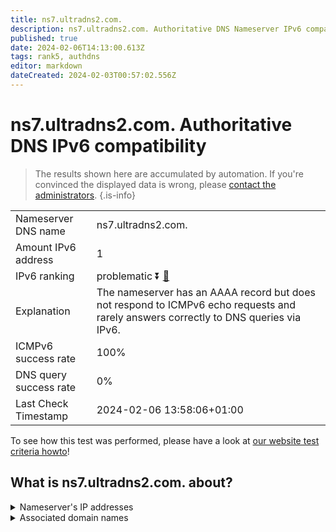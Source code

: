 ```yaml
---
title: ns7.ultradns2.com.
description: ns7.ultradns2.com. Authoritative DNS Nameserver IPv6 compatibility
published: true
date: 2024-02-06T14:13:00.613Z
tags: rank5, authdns
editor: markdown
dateCreated: 2024-02-03T00:57:02.556Z
---
```


# ns7.ultradns2.com. Authoritative DNS IPv6 compatibility

> The results shown here are accumulated by automation. If you're convinced the displayed data is wrong, please [contact the administrators](/howto/chat). 
{.is-info}




|   |   |
| - | - |
| Nameserver DNS name | ns7.ultradns2.com.
| Amount IPv6 address | 1
| IPv6 ranking | problematic :arrow_double_down: [🔗](/howto/ranking) |
| Explanation | The nameserver has an AAAA record but does not respond to ICMPv6 echo requests and rarely answers correctly to DNS queries via IPv6. |
| ICMPv6 success rate | 100%|
| DNS query success rate | 0% |
| Last Check Timestamp | 2024-02-06 13:58:06+01:00 |

To see how this test was performed, please have a look at [our website test criteria howto](/howto/testcriteria/authdns)!


## What is ns7.ultradns2.com. about?




<details>
<summary>Nameserver's IP addresses</summary>

2610:a1:3107::53

</details>



<details>
<summary>Associated domain names</summary>

www.rbc.com

</details>
